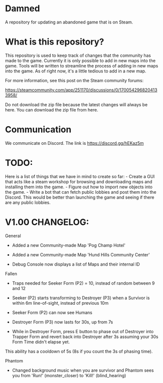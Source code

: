 # Damned
A repository for updating an abandoned game that is on Steam.

# What is this repository?

This repository is used to keep track of changes that the community has made to the game. Currently it is only possible to add in new maps into the game.
Tools will be written to streamline the process of adding in new maps into the game. As of right now, it's a little tedious to add in a new map.

For more information, see this post on the Steam community forums:

https://steamcommunity.com/app/251170/discussions/0/1700542968204133958/

Do not download the zip file because the latest changes will always be here. You can download the zip file from here.

# Communication

We communicate on Discord. The link is https://discord.gg/hEKaz5m

# TODO:
 
Here is a list of things that we have in mind to create so far:
	- Create a GUI that acts like a steam workshop for browsing and downloading maps and installing them into the game.
	- Figure out how to import new objects into the game.
	- Write a bot that can fetch public lobbies and post them into the Discord. This would be better than launching the game and seeing if there are any public lobbies.

# V1.00 CHANGELOG:

General

- Added a new Community-made Map 'Pog Champ Hotel'

- Added a new Community-made Map 'Hund Hills Community Center'

- Debug Console now displays a list of Maps and their internal ID



Fallen

- Traps needed for Seeker Form (P2) = 10, instead of random between 9 and 12

- Seeker (P2) starts transforming to Destroyer (P3) when a Survivor is within 6m line-of-sight, instead of previous 10m

- Seeker Form (P2) can now see Humans

- Destroyer Form (P3) now lasts for 30s, up from 7s

- While in Destroyer Form, press E button to phase out of Destroyer into Trapper Form and revert back into Destroyer after 3s assuming your 30s Form Time didn't elapse yet.

This ability has a cooldown of 5s (8s if you count the 3s of phasing time).



Phantom

- Changed background music when you are survivor and Phantom sees you from 'Run!' (monster_closer) to 'Kill!' (blind_hearing)




